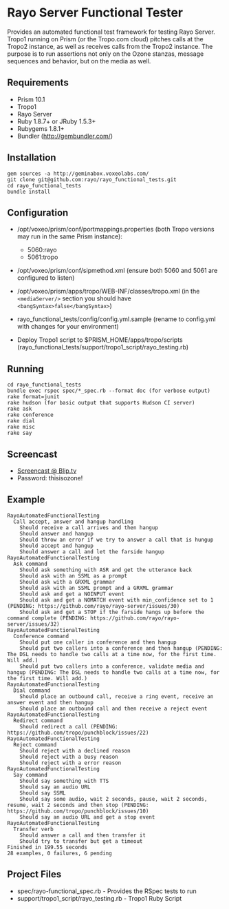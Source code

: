Rayo Server Functional Tester
==============================

Provides an automated functional test framework for testing Rayo Server. Tropo1 running on Prism (or the Tropo.com cloud) pitches calls at the Tropo2 instance, as well as receives calls from the Tropo2 instance. The purpose is to run assertions not only on the Ozone stanzas, message sequences and behavior, but on the media as well.

Requirements
------------

* Prism 10.1
* Tropo1
* Rayo Server
* Ruby 1.8.7+ or JRuby 1.5.3+
* Rubygems 1.8.1+
* Bundler (http://gembundler.com/)

Installation
------------

	gem sources -a http://geminabox.voxeolabs.com/
	git clone git@github.com:rayo/rayo_functional_tests.git
	cd rayo_functional_tests
	bundle install

Configuration
-------------

* /opt/voxeo/prism/conf/portmappings.properties (both Tropo versions may run in the same Prism instance):

    * 5060:rayo
    * 5061:tropo

* /opt/voxeo/prism/conf/sipmethod.xml (ensure both 5060 and 5061 are configured to listen)
* /opt/voxeo/prism/apps/tropo/WEB-INF/classes/tropo.xml (in the `<mediaServer/>` section you should have `<bangSyntax>false</bangSyntax>`)
* rayo_functional_tests/config/config.yml.sample (rename to config.yml with changes for your environment)
* Deploy Tropo1 script to $PRISM_HOME/apps/tropo/scripts (rayo_functional_tests/support/tropo1_script/rayo_testing.rb)

Running
-------

	cd rayo_functional_tests
	bundle exec rspec spec/*_spec.rb --format doc (for verbose output)
	rake format=junit
	rake hudson (for basic output that supports Hudson CI server)
	rake ask
	rake conference
	rake dial
	rake misc
	rake say

Screencast
----------

* [Screencast @ Blip.tv](http://blip.tv/file/5114210)
* Password: thisisozone!

Example
-------

	RayoAutomatedFunctionalTesting
	  Call accept, answer and hangup handling
	    Should receive a call arrives and then hangup
	    Should answer and hangup
	    Should throw an error if we try to answer a call that is hungup
	    Should accept and hangup
	    Should answer a call and let the farside hangup
	RayoAutomatedFunctionalTesting
	  Ask command
	    Should ask something with ASR and get the utterance back
	    Should ask with an SSML as a prompt
	    Should ask with a GRXML grammar
	    Should ask with an SSML prompt and a GRXML grammar
	    Should ask and get a NOINPUT event
	    Should ask and get a NOMATCH event with min_confidence set to 1 (PENDING: https://github.com/rayo/rayo-server/issues/30)
	    Should ask and get a STOP if the farside hangs up before the command complete (PENDING: https://github.com/rayo/rayo-server/issues/32)
	RayoAutomatedFunctionalTesting
	  Conference command
	    Should put one caller in conference and then hangup
	    Should put two callers into a conference and then hangup (PENDING: The DSL needs to handle two calls at a time now, for the first time. Will add.)
	    Should put two callers into a conference, validate media and hangup (PENDING: The DSL needs to handle two calls at a time now, for the first time. Will add.)
	RayoAutomatedFunctionalTesting
	  Dial command
	    Should place an outbound call, receive a ring event, receive an answer event and then hangup
	    Should place an outbound call and then receive a reject event
	RayoAutomatedFunctionalTesting
	  Redirect command
	    Should redirect a call (PENDING: https://github.com/tropo/punchblock/issues/22)
	RayoAutomatedFunctionalTesting
	  Reject command
	    Should reject with a declined reason
	    Should reject with a busy reason
	    Should reject with a error reason
	RayoAutomatedFunctionalTesting
	  Say command
	    Should say something with TTS
	    Should say an audio URL
	    Should say SSML
	    Should say some audio, wait 2 seconds, pause, wait 2 seconds, resume, wait 2 seconds and then stop (PENDING: https://github.com/tropo/punchblock/issues/10)
	    Should say an audio URL and get a stop event
	RayoAutomatedFunctionalTesting
	  Transfer verb
	    Should answer a call and then transfer it
	    Should try to transfer but get a timeout
	Finished in 199.55 seconds
	28 examples, 0 failures, 6 pending

Project Files
-------------

* spec/rayo-functional_spec.rb - Provides the RSpec tests to run
* support/tropo1_script/rayo_testing.rb - Tropo1 Ruby Script
